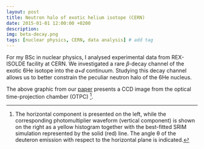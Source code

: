 ```yaml
---
layout: post
title: Neutron halo of exotic helium isotope (CERN)
date: 2015-01-01 12:00:00 +0200
description: 
img: beta-decay.png
tags: [nuclear physics, CERN, data analysis] # add tag
---
```

For my BSc in nuclear physics, I analysed experimental data from REX-ISOLDE facility at CERN. We investigated a rare 𝛽-decay channel of the exotic 6He isotope into the 𝛼+𝑑 continuum. Studying this decay channel allows us to better constrain the peculiar neutron halo of the 6He nucleus.

The above graphic from our [paper](https://journals.aps.org/prc/abstract/10.1103/PhysRevC.92.014316) presents a CCD image from the optical time-projection chamber (OTPC) [^1].


[^1]: The horizontal component is presented on the left, while the corresponding photomultiplier waveform  (vertical component) is shown on the right as a yellow histogram together with the best-fitted SRIM simulation represented by the solid (red) line. The angle θ of the deuteron emission with respect to the horizontal plane is indicated.
 
